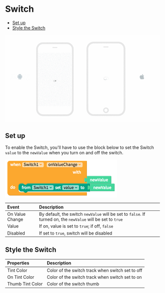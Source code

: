 # Switch

* [Set up](switch.md#set-up)
* [Style the Switch](switch.md#style-the-switch)

![](.gitbook/assets/switch-fig-1.gif)

## Set up

To enable the Switch, you'll have to use the block below to set the Switch `value` to the `newValue` when you turn on and off the switch.

![](.gitbook/assets/switch-fig-2.png)

| Event | Description |
| :--- | :--- |
| On Value Change | By default, the switch `newValue` will be set to `false`. If turned on, the `newValue` will be set to `true` |
| Value | If on, value is set to `true`; if off, `false` |
| Disabled | If set to `true`, switch will be disabled |

## Style the Switch

| Properties | Description |
| :--- | :--- |
| Tint Color | Color of the switch track when switch set to off |
| On Tint Color | Color of the switch track when switch set to on |
| Thumb Tint Color | Color of the switch thumb |

